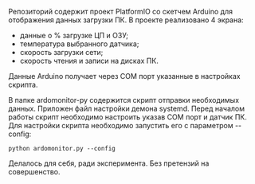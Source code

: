 Репозиторий содержит проект PlatformIO со скетчем Arduino для отображения данных загрузки ПК.
В проекте реализовано 4 экрана:
- данные о % загрузке ЦП и ОЗУ;
- температура выбранного датчика;
- скорость загрузки сети;
- скорость чтения и записи на дисках ПК.

Данные Arduino получает через COM порт указанные в настройках скрипта.

В папке ardomonitor-py содержится скрипт отправки необходимых данных. Приложен файл настройки демона systemd.
Перед началом работы скрипт необходимо настроить указав COM порт и датчик ПК. Для настройки скрипта необходимо запустить его с параметром --config:

`python ardomonitor.py --config`

Делалось для себя, ради эксперимента. Без претензий на совершенство.

